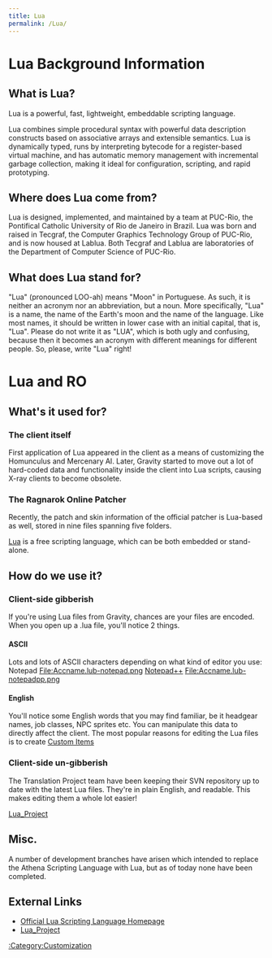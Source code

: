 ```yaml
---
title: Lua
permalink: /Lua/
---
```


Lua Background Information
==========================

What is Lua?
------------

Lua is a powerful, fast, lightweight, embeddable scripting language.

Lua combines simple procedural syntax with powerful data description constructs based on associative arrays and extensible semantics. Lua is dynamically typed, runs by interpreting bytecode for a register-based virtual machine, and has automatic memory management with incremental garbage collection, making it ideal for configuration, scripting, and rapid prototyping.

Where does Lua come from?
-------------------------

Lua is designed, implemented, and maintained by a team at PUC-Rio, the Pontifical Catholic University of Rio de Janeiro in Brazil. Lua was born and raised in Tecgraf, the Computer Graphics Technology Group of PUC-Rio, and is now housed at Lablua. Both Tecgraf and Lablua are laboratories of the Department of Computer Science of PUC-Rio.

What does Lua stand for?
------------------------

"Lua" (pronounced LOO-ah) means "Moon" in Portuguese. As such, it is neither an acronym nor an abbreviation, but a noun. More specifically, "Lua" is a name, the name of the Earth's moon and the name of the language. Like most names, it should be written in lower case with an initial capital, that is, "Lua". Please do not write it as "LUA", which is both ugly and confusing, because then it becomes an acronym with different meanings for different people. So, please, write "Lua" right!

Lua and RO
==========

What's it used for?
-------------------

### The client itself

First application of Lua appeared in the client as a means of customizing the Homunculus and Mercenary AI. Later, Gravity started to move out a lot of hard-coded data and functionality inside the client into Lua scripts, causing X-ray clients to become obsolete.

### The Ragnarok Online Patcher

Recently, the patch and skin information of the official patcher is Lua-based as well, stored in nine files spanning five folders.

[Lua](/wikipedia:Lua_(programming_language) "wikilink") is a free scripting language, which can be both embedded or stand-alone.

How do we use it?
-----------------

### Client-side gibberish

If you're using Lua files from Gravity, chances are your files are encoded. When you open up a .lua file, you'll notice 2 things.

#### ASCII

Lots and lots of ASCII characters depending on what kind of editor you use:
Notepad
[<File:Accname.lub-notepad.png>](/File:Accname.lub-notepad.png "wikilink")
[Notepad++](http://notepad-plus-plus.org/)
[<File:Accname.lub-notepadpp.png>](/File:Accname.lub-notepadpp.png "wikilink")

#### English

You'll notice some English words that you may find familiar, be it headgear names, job classes, NPC sprites etc. You can manipulate this data to directly affect the client. The most popular reasons for editing the Lua files is to create [Custom Items](/Custom_Items#View_IDs.2C_Having_A_Custom_Item_Without_Xray "wikilink")

### Client-side un-gibberish

The Translation Project team have been keeping their SVN repository up to date with the latest Lua files. They're in plain English, and readable. This makes editing them a whole lot easier!

[Lua_Project](http://subversion.assembla.com/svn/ClientSide/Lua_Project/)

Misc.
-----

A number of development branches have arisen which intended to replace the Athena Scripting Language with Lua, but as of today none have been completed.

External Links
--------------

-   [Official Lua Scripting Language Homepage](http://www.lua.org/)
-   [Lua_Project](http://subversion.assembla.com/svn/ClientSide/Lua_Project/)

[:Category:Customization](/:Category:Customization "wikilink")